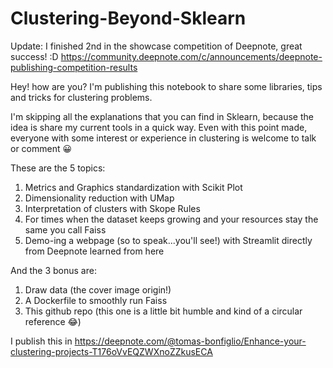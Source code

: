 # Clustering-Beyond-Sklearn

Update: I finished 2nd in the showcase competition of Deepnote, great success! :D https://community.deepnote.com/c/announcements/deepnote-publishing-competition-results

Hey! how are you? I'm publishing this notebook to share some libraries, tips and tricks for clustering problems.

I'm skipping all the explanations that you can find in Sklearn, because the idea is share my current tools in a quick way. Even with this point made, everyone with some interest or experience in clustering is welcome to talk or comment 😀

These are the 5 topics:
  1. Metrics and Graphics standardization with Scikit Plot
  2. Dimensionality reduction with UMap
  3. Interpretation of clusters with Skope Rules
  4. For times when the dataset keeps growing and your resources stay the same you call Faiss
  5. Demo-ing a webpage (so to speak...you'll see!) with Streamlit directly from Deepnote learned from here

And the 3 bonus are:

  1. Draw data (the cover image origin!)
  2. A Dockerfile to smoothly run Faiss 
  3. This github repo (this one is a little bit humble and kind of a circular reference 😂)


I publish this in https://deepnote.com/@tomas-bonfiglio/Enhance-your-clustering-projects-T176oVvEQZWXnoZZkusECA
